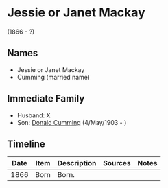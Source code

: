 ﻿---
layout: person
subject_key: i76315420
permalink: /people/i76315420
---

# Jessie or Janet Mackay
(1866 - ?)

## Names

* Jessie or Janet Mackay
* Cumming (married name)

## Immediate Family

* Husband: X
* Son: [Donald Cumming](./@64759184@-donald-cumming-b1903-5-4-d.md) (4/May/1903 - )

## Timeline

Date | Item | Description | Sources | Notes
---|---|---|---|---
1866 | Born | Born. |  | 

